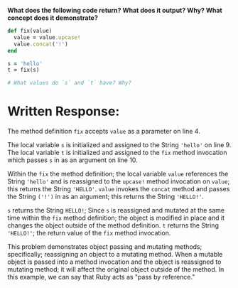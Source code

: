 **What does the following code return? What does it output? Why? What concept does it demonstrate?**

```ruby
def fix(value)
  value = value.upcase!
  value.concat('!')
end

s = 'hello'
t = fix(s)

# What values do `s` and `t` have? Why?
```
# Written Response:

The method definition `fix` accepts `value` as a parameter on line 4.

The local variable `s` is initialized and assigned to the String `'hello'` on line 9. The local variable `t` is initialized and assigned to the `fix` method invocation which passes `s` in as an argument on line 10.

Within the `fix` the method definition; the local variable `value` references the String `'hello'` and is reassigned to the `upcase!` method invocation on `value`; this returns the String `'HELLO'`.
`value` invokes the `concat` method and passes the String `('!')` in as an argument; this returns the String `'HELLO!'`.

`s` returns the String  `HELLO!`; Since `s` is reassigned and mutated at the same time within the `fix` method definition; the object is modified in place and it changes the object outside of the method definition.
`t` returns the String `'HELLO!'`; the return value of the `fix` method invocation.

This problem demonstrates object passing and mutating methods; specifically; reassigning an object to a mutating method. When a mutable object is passed into a method invocation and the object is reassigned to mutating method; it will affect the original object outside of the method. In this example, we can say that Ruby acts as "pass by reference."
